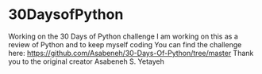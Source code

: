 # 30DaysofPython
Working on the 30 Days of Python challenge
I am working on this as a review of Python and to keep myself coding
You can find the challenge here: https://github.com/Asabeneh/30-Days-Of-Python/tree/master 
Thank you to the original creator Asabeneh S. Yetayeh
